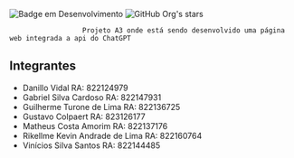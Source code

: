 ![Badge em Desenvolvimento](http://img.shields.io/static/v1?label=STATUS&message=EM%20DESENVOLVIMENTO&color=GREEN&style=for-the-badge)
![GitHub Org's stars](https://img.shields.io/github/stars/gabrielcardosoo?style=social)
```
                  Projeto A3 onde está sendo desenvolvido uma página web integrada a api do ChatGPT
```

<h2> Integrantes </h2>

- Danillo Vidal   RA: 822124979
- Gabriel Silva Cardoso   RA: 822147931
- Guilherme Turone de Lima    RA: 822136725
- Gustavo Colpaert RA: 823126177
- Matheus Costa Amorim  RA: 822137176
- Rikellme Kevin Andrade de Lima  RA: 822160764
- Vinícios Silva Santos   RA: 822144485   
